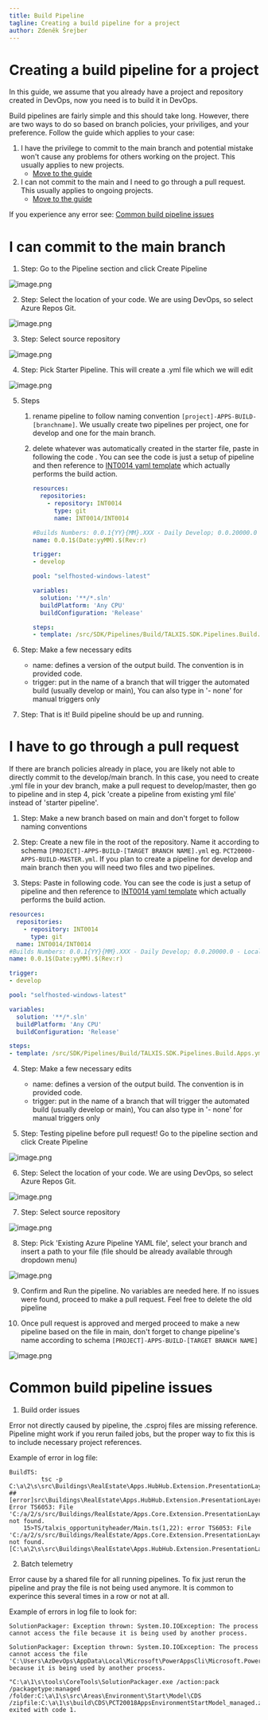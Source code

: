 ```yaml
---
title: Build Pipeline
tagline: Creating a build pipeline for a project
author: Zdeněk Šrejber
---
```


# **Creating a build pipeline for a project**
In this guide, we assume that you already have a project and repository created in DevOps, now you need is to build it in DevOps. 

Build pipelines are fairly simple and this should take long. However, there are two ways to do so based on branch policies, your priviliges, and your preference. Follow the guide which applies to your case:

1. I have the privilege to commit to the main branch and potential mistake won't cause any problems for others working on the project. This usually applies to new projects.
    - [Move to the guide](#I-can-commit-to-main)
2. I can not commit to the main and I need to go through a pull request. This usually applies to ongoing projects.
    - [Move to the guide](#I-have-to-go-through-a-pull-request)

If you experience any error see: [Common build pipeline issues](#-Common-build-pipeline-issues)

# I can commit to the main branch

1. Step: Go to the Pipeline section and click Create Pipeline

![image.png](.attachments/BuildPipeline/newpipeline.png)

2. Step: Select the location of your code. We are using DevOps, so select Azure Repos Git.

![image.png](.attachments/BuildPipeline/whereiscode.png)

3. Step: Select source repository

![image.png](.attachments/BuildPipeline/repositoryselect.png)

4. Step: Pick Starter Pipeline. This will create a .yml file which we will edit

![image.png](.attachments/BuildPipeline/configuration.png)

5. Steps
    1. rename pipeline to follow naming convention ```[project]-APPS-BUILD-[branchname]```. We usually create two pipelines per project, one for develop and one for the main branch.

    2. delete whatever was automatically created in the starter file, paste in following the code . You can see the code is just a setup of pipeline and then reference to [INT0014 yaml template](https://dev.azure.com/thenetworg/_git/INT0014?path=%2Fsrc%2FSDK%2FPipelines%2FBuild%2FTALXIS.SDK.Pipelines.Build.Apps.yml) which actually performs the build action.

        ```yml
        resources:
          repositories:
            - repository: INT0014
              type: git
              name: INT0014/INT0014

        #Builds Numbers: 0.0.1{YY}{MM}.XXX - Daily Develop; 0.0.20000.0 - Local; 0.0.3{YY}{MM}.XXX - PR; 1.0.{YY}{MM}.XXX - Production
        name: 0.0.1$(Date:yyMM).$(Rev:r)

        trigger:
        - develop

        pool: "selfhosted-windows-latest"

        variables:
          solution: '**/*.sln'
          buildPlatform: 'Any CPU'
          buildConfiguration: 'Release'

        steps:
        - template: /src/SDK/Pipelines/Build/TALXIS.SDK.Pipelines.Build.Apps.yml@INT0014
        ```

6. Step: Make a few necessary edits
   - name: defines a version of the output build. The convention is in provided code.
   - trigger: put in the name of a branch that will trigger the automated build (usually develop or main), You can also type in '- none' for manual triggers only

7. Step: That is it! Build pipeline should be up and running. 

# I have to go through a pull request
 If there are branch policies already in place, you are likely not able to directly commit to the develop/main branch. In this case, you need to create .yml file in your dev branch, make a pull request to develop/master, then go to pipeline and in step 4, pick 'create a pipeline from existing yml file' instead of 'starter pipeline'.

 1. Step: Make a new branch based on main and don't forget to follow naming conventions

2. Step: Create a new file in the root of the repository. Name it according to schema ```[PROJECT]-APPS-BUILD-[TARGET BRANCH NAME].yml``` eg. ```PCT20000-APPS-BUILD-MASTER.yml```. If you plan to create a pipeline for develop and main branch then you will need two files and two pipelines.

3. Steps: Paste in following code. You can see the code is just a setup of pipeline and then reference to [INT0014 yaml template](https://dev.azure.com/thenetworg/_git/INT0014?path=%2Fsrc%2FSDK%2FPipelines%2FBuild%2FTALXIS.SDK.Pipelines.Build.Apps.yml) which actually performs the build action.
```yml
resources:
  repositories:
    - repository: INT0014
      type: git
  name: INT0014/INT0014
#Builds Numbers: 0.0.1{YY}{MM}.XXX - Daily Develop; 0.0.20000.0 - Local; 0.0.3{YY}{MM}.XXX - PR; 1.0.{YY}{MM}.XXX - Production
name: 0.0.1$(Date:yyMM).$(Rev:r)

trigger:
- develop

pool: "selfhosted-windows-latest"

variables:
  solution: '**/*.sln'
  buildPlatform: 'Any CPU'
  buildConfiguration: 'Release'

steps:
- template: /src/SDK/Pipelines/Build/TALXIS.SDK.Pipelines.Build.Apps.yml@INT0014
```

4. Step: Make a few necessary edits
   - name: defines a version of the output build. The convention is in provided code.
   - trigger: put in the name of a branch that will trigger the automated build (usually develop or main), You can also type in '- none' for manual triggers only

5. Step: Testing pipeline before pull request! Go to the pipeline section and click Create Pipeline

![image.png](.attachments/BuildPipeline/newpipeline.png)

6. Step: Select the location of your code. We are using DevOps, so select Azure Repos Git.

![image.png](.attachments/BuildPipeline/whereiscode.png)

7. Step: Select source repository 

![image.png](.attachments/BuildPipeline/repositoryselect.png)

8. Step: Pick 'Existing Azure Pipeline YAML file', select your branch and insert a path to your file (file should be already available through dropdown menu)

![image.png](.attachments/BuildPipeline/existingyamlfile.png)

9. Confirm and Run the pipeline. No variables are needed here. If no issues were found, proceed to make a pull request. Feel free to delete the old pipeline

10. Once pull request is approved and merged proceed to make a new pipeline based on the file in main, don't forget to change pipeline's name according to schema ```[PROJECT]-APPS-BUILD-[TARGET BRANCH NAME]```

![image.png](.attachments/BuildPipeline/editpipeline.png)

# Common build pipeline issues

1. Build order issues

Error not directly caused by pipeline, the .csproj files are missing reference. Pipeline might work if you rerun failed jobs, but the proper way to fix this is to include necessary project references.

Example of error in log file:
```
BuildTS:
         tsc -p C:\a\2\s\src\Buildings\RealEstate\Apps.HubHub.Extension.PresentationLayer\TS\tsconfig.json
##[error]src\Buildings\RealEstate\Apps.HubHub.Extension.PresentationLayer\TS\talxis_opportunityheader\Main.ts(1,22): Error TS6053: File 'C:/a/2/s/src/Buildings/RealEstate/Apps.Core.Extension.PresentationLayer/TS/build/hbr_realestateappscore.d.ts' not found.
    15>TS/talxis_opportunityheader/Main.ts(1,22): error TS6053: File 'C:/a/2/s/src/Buildings/RealEstate/Apps.Core.Extension.PresentationLayer/TS/build/hbr_realestateappscore.d.ts' not found. [C:\a\2\s\src\Buildings\RealEstate\Apps.HubHub.Extension.PresentationLayer\RealEstate.Apps.HubHub.Extension.PresentationLayer.csproj]
```


2. Batch telemetry

Error cause by a shared file for all running pipelines. To fix just rerun the pipeline and pray the file is not being used anymore. It is common to experince this several times in a row or not at all.

Example of errors in log file to look for:
```
SolutionPackager: Exception thrown: System.IO.IOException: The process cannot access the file because it is being used by another process.
```
```
SolutionPackager: Exception thrown: System.IO.IOException: The process cannot access the file 'C:\Users\AzDevOps\AppData\Local\Microsoft\PowerAppsCli\Microsoft.PowerApps.AppInsights.BatchedTelemetry\637552028329842256.tmp' because it is being used by another process.
```
```
"C:\a\1\s\tools\CoreTools\SolutionPackager.exe /action:pack /packagetype:managed /folder:C:\a\1\s\src\Areas\Environment\Start\Model\CDS /zipfile:C:\a\1\s\build\CDS\PCT20018AppsEnvironmentStartModel_managed.zip" exited with code 1.

```